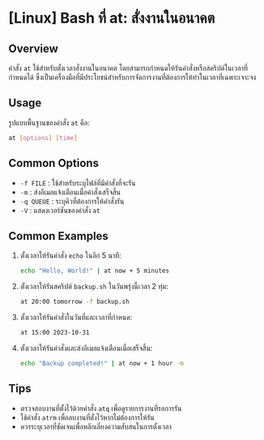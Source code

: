 # [Linux] Bash ที่ at: สั่งงานในอนาคต

## Overview
คำสั่ง `at` ใช้สำหรับตั้งเวลาสั่งงานในอนาคต โดยสามารถกำหนดให้รันคำสั่งหรือสคริปต์ในเวลาที่กำหนดได้ ซึ่งเป็นเครื่องมือที่มีประโยชน์สำหรับการจัดการงานที่ต้องการให้ทำในเวลาที่เฉพาะเจาะจง

## Usage
รูปแบบพื้นฐานของคำสั่ง `at` คือ:

```bash
at [options] [time]
```

## Common Options
- `-f FILE` : ใช้สำหรับระบุไฟล์ที่มีคำสั่งที่จะรัน
- `-m` : ส่งอีเมลแจ้งเตือนเมื่อคำสั่งเสร็จสิ้น
- `-q QUEUE` : ระบุคิวที่ต้องการให้คำสั่งรัน
- `-V` : แสดงเวอร์ชันของคำสั่ง `at`

## Common Examples
1. ตั้งเวลาให้รันคำสั่ง `echo` ในอีก 5 นาที:
   ```bash
   echo "Hello, World!" | at now + 5 minutes
   ```

2. ตั้งเวลาให้รันสคริปต์ `backup.sh` ในวันพรุ่งนี้เวลา 2 ทุ่ม:
   ```bash
   at 20:00 tomorrow -f backup.sh
   ```

3. ตั้งเวลาให้รันคำสั่งในวันที่และเวลาที่กำหนด:
   ```bash
   at 15:00 2023-10-31
   ```

4. ตั้งเวลาให้รันคำสั่งและส่งอีเมลแจ้งเตือนเมื่อเสร็จสิ้น:
   ```bash
   echo "Backup completed!" | at now + 1 hour -m
   ```

## Tips
- ตรวจสอบงานที่ตั้งไว้ด้วยคำสั่ง `atq` เพื่อดูรายการงานที่รอการรัน
- ใช้คำสั่ง `atrm` เพื่อลบงานที่ตั้งไว้หากไม่ต้องการให้รัน
- ควรระบุเวลาที่ชัดเจนเพื่อหลีกเลี่ยงความสับสนในการตั้งเวลา